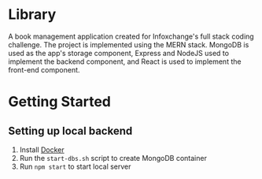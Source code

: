 # Library
A book management application created for Infoxchange's full stack coding challenge. The project is
implemented using the MERN stack. MongoDB is used as the app's storage component, Express and NodeJS
used to implement the backend component, and React is used to implement the front-end component.

# Getting Started
## Setting up local backend
1. Install [Docker](https://docs.docker.com/get-docker/)
2. Run the `start-dbs.sh` script to create MongoDB container
3. Run `npm start` to start local server
